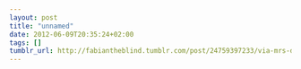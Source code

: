 ```yaml
---
layout: post
title: "unnamed"
date: 2012-06-09T20:35:24+02:00
tags: []
tumblr_url: http://fabiantheblind.tumblr.com/post/24759397233/via-mrs-doubtfire-as-a-horror-film
---
```

